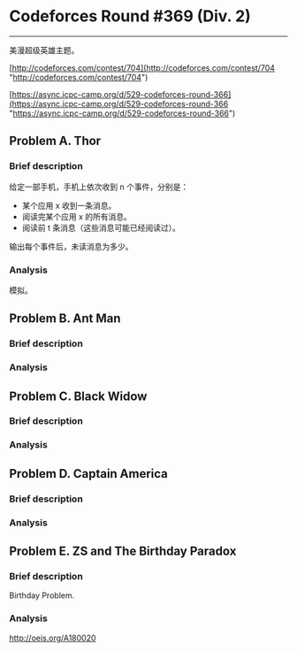 # Codeforces Round #369 (Div. 2) # 

___

美漫超级英雄主题。

[http://codeforces.com/contest/704](http://codeforces.com/contest/704 "http://codeforces.com/contest/704")

[https://async.icpc-camp.org/d/529-codeforces-round-366](https://async.icpc-camp.org/d/529-codeforces-round-366 "https://async.icpc-camp.org/d/529-codeforces-round-366")

## Problem A. Thor ##
### Brief description ###
给定一部手机，手机上依次收到 n 个事件，分别是：

- 某个应用 x 收到一条消息。
- 阅读完某个应用 x 的所有消息。
- 阅读前 t 条消息（这些消息可能已经阅读过）。

输出每个事件后，未读消息为多少。

### Analysis ###
模拟。

## Problem B. Ant Man ##
### Brief description ###


### Analysis ###


## Problem C. Black Widow ##

### Brief description ###

### Analysis ###


## Problem D. Captain America ##
### Brief description ###

### Analysis ###


## Problem E. ZS and The Birthday Paradox ##
### Brief description ###
Birthday Problem.


### Analysis ###

http://oeis.org/A180020